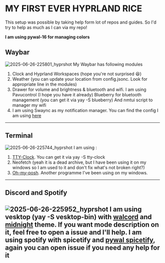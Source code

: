 # MY FIRST EVER HYPRLAND RICE
This setup was possible by taking help form lot of repos and guides. So I'd try to help as much as I can via my repo!

**I am using pywal-16 for managing colors**

## Waybar
![2025-06-26-225801_hyprshot](https://github.com/user-attachments/assets/d2d609e7-49c1-4053-b79e-80474b81607f)
My Waybar has following modules
1. Clock and Hyprland Workspaces (hope you're not surprised 😆)
2. Weather (you can update your location from config.jsonc. Look for appropriate line in the modules)
3. Drawer for volume and brightness & bluetooth and wifi.
   I am using Pavucontrol (I hope you have it already)
   Blueberry for bluetooth management (you can get it via yay -S blueberry)
   And nmtui script to manager my wifi
4. I am using Swaync as my notification manager. You can find the config I am using [here](https://github.com/elifouts/Dotfiles)
---
## Terminal
![2025-06-26-225744_hyprshot](https://github.com/user-attachments/assets/42bf3a50-3e8b-47db-8150-efd76519cced)
I am using :
1. [TTY-Clock](https://github.com/xorg62/tty-clock). You can get it via yay -S tty-clock
2. Neofetch (yeah it is a dead archive, but I have been using it on my windows so I am used to it and don't fix what's not broken right?)
3. [Oh-my-posh](https://ohmyposh.dev/). Another programme I've been using on my windows.
---
## Discord and Spotify  

![2025-06-26-225952_hyprshot](https://github.com/user-attachments/assets/7178396b-4c9e-442c-bff5-44486e09161f)
I am using vesktop (yay -S vesktop-bin) with [walcord](https://github.com/Danrus1100/walcord) and [midnight](https://github.com/refact0r/midnight-discord?tab=readme-ov-file) theme. If you want mode description on it, feel free to open a issue and I'll help.
I am using spotify with spicetify and [pywal spicetify](https://github.com/jhideki/pywal-spicetify), again you can open issue if you need any help for it  
---

